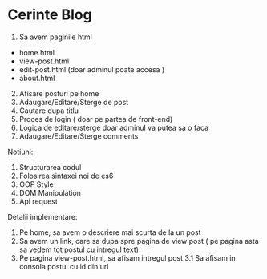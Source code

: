 # Cerinte Blog

1. Sa avem paginile html 
  - home.html
  - view-post.html
  - edit-post.html (doar adminul poate accesa ) 
  - about.html
2. Afisare posturi pe home
3. Adaugare/Editare/Sterge de post
4. Cautare dupa titlu
5. Proces de login ( doar pe partea de front-end)
6. Logica de editare/sterge doar adminul va putea sa o faca
7. Adaugare/Editare/Sterge comments

Notiuni:
1. Structurarea codul
2. Folosirea sintaxei noi de es6
3. OOP Style
4. DOM Manipulation
5. Api request


Detalii implementare:

1. Pe home, sa avem o descriere mai scurta de la un post
2. Sa avem un link, care sa dupa spre pagina de view post ( pe pagina asta sa vedem tot postul cu intregul text)
3. Pe pagina view-post.html, sa afisam intregul post
3.1 Sa afisam in consola postul cu id din url


